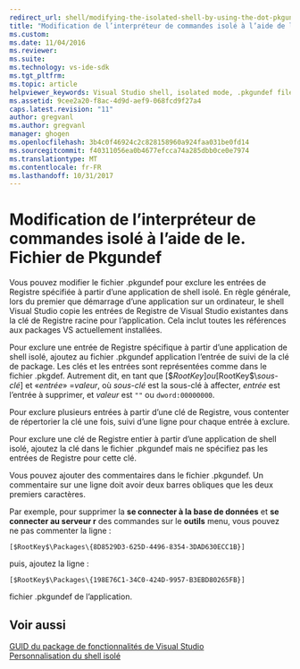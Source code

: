 ```yaml
---
redirect_url: shell/modifying-the-isolated-shell-by-using-the-dot-pkgundef-file
title: "Modification de l’interpréteur de commandes isolé à l’aide de le. Fichier de Pkgundef | Documents Microsoft"
ms.custom: 
ms.date: 11/04/2016
ms.reviewer: 
ms.suite: 
ms.technology: vs-ide-sdk
ms.tgt_pltfrm: 
ms.topic: article
helpviewer_keywords: Visual Studio shell, isolated mode, .pkgundef file
ms.assetid: 9cee2a20-f8ac-4d9d-aef9-068fcd9f27a4
caps.latest.revision: "11"
author: gregvanl
ms.author: gregvanl
manager: ghogen
ms.openlocfilehash: 3b4c0f46924c2c828158960a924faa031be0fd14
ms.sourcegitcommit: f40311056ea0b4677efcca74a285dbb0ce0e7974
ms.translationtype: MT
ms.contentlocale: fr-FR
ms.lasthandoff: 10/31/2017
---
```

# <a name="modifying-the-isolated-shell-by-using-the-pkgundef-file"></a>Modification de l’interpréteur de commandes isolé à l’aide de le. Fichier de Pkgundef
Vous pouvez modifier le fichier .pkgundef pour exclure les entrées de Registre spécifiée à partir d’une application de shell isolé. En règle générale, lors du premier que démarrage d’une application sur un ordinateur, le shell Visual Studio copie les entrées de Registre de Visual Studio existantes dans la clé de Registre racine pour l’application. Cela inclut toutes les références aux packages VS actuellement installées.  
  
 Pour exclure une entrée de Registre spécifique à partir d’une application de shell isolé, ajoutez au fichier .pkgundef application l’entrée de suivi de la clé de package. Les clés et les entrées sont représentées comme dans le fichier .pkgdef. Autrement dit, en tant que [$$RootKey] ou [$RootKey$\\*sous-clé*] et «*entrée*» =*valeur*, où *sous-clé* est la sous-clé à affecter, *entrée* est l’entrée à supprimer, et *valeur* est `""` ou `dword:00000000`.  
  
 Pour exclure plusieurs entrées à partir d’une clé de Registre, vous contenter de répertorier la clé une fois, suivi d’une ligne pour chaque entrée à exclure.  
  
 Pour exclure une clé de Registre entier à partir d’une application de shell isolé, ajoutez la clé dans le fichier .pkgundef mais ne spécifiez pas les entrées de Registre pour cette clé.  
  
 Vous pouvez ajouter des commentaires dans le fichier .pkgundef. Un commentaire sur une ligne doit avoir deux barres obliques que les deux premiers caractères.  
  
 Par exemple, pour supprimer la **se connecter à la base de données** et **se connecter au serveur r** des commandes sur le **outils** menu, vous pouvez ne pas commenter la ligne :  
  
```  
[$RootKey$\Packages\{8D8529D3-625D-4496-8354-3DAD630ECC1B}]  
```  
  
 puis, ajoutez la ligne :  
  
```  
[$RootKey$\Packages\{198E76C1-34C0-424D-9957-B3EBD80265FB}]  
```  
  
 fichier .pkgundef de l’application.  
  
## <a name="see-also"></a>Voir aussi  
 [GUID du package de fonctionnalités de Visual Studio](../extensibility/package-guids-of-visual-studio-features.md)   
 [Personnalisation du shell isolé](../extensibility/customizing-the-isolated-shell.md)